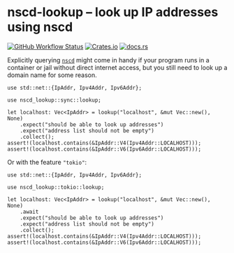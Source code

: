 # nscd-lookup – look up IP addresses using nscd

[![GitHub Workflow Status](https://img.shields.io/github/actions/workflow/status/Kijewski/nscd-lookup/ci.yml?branch=main&style=flat-square&logo=github&logoColor=white "GitHub Workflow Status")](https://github.com/Kijewski/nscd-lookup/actions/workflows/ci.yml)
[![Crates.io](https://img.shields.io/crates/v/nscd-lookup?logo=rust&style=flat-square "Crates.io")](https://crates.io/crates/nscd-lookup)
[![docs.rs](https://img.shields.io/docsrs/nscd-lookup?logo=docsdotrs&style=flat-square&logoColor=white "docs.rs")](https://docs.rs/nscd-lookup/)

Explicitly querying [`nscd`](https://man7.org/linux/man-pages/man8/nscd.8.html) might come in handy
if your program runs in a container or jail without direct internet access, but you still need to
look up a domain name for some reason.

```rust,ignore
use std::net::{IpAddr, Ipv4Addr, Ipv6Addr};

use nscd_lookup::sync::lookup;

let localhost: Vec<IpAddr> = lookup("localhost", &mut Vec::new(), None)
    .expect("should be able to look up addresses")
    .expect("address list should not be empty")
    .collect();
assert!(localhost.contains(&IpAddr::V4(Ipv4Addr::LOCALHOST)));
assert!(localhost.contains(&IpAddr::V6(Ipv6Addr::LOCALHOST)));
```

Or with the feature `"tokio"`:

```rust,ignore
use std::net::{IpAddr, Ipv4Addr, Ipv6Addr};

use nscd_lookup::tokio::lookup;

let localhost: Vec<IpAddr> = lookup("localhost", &mut Vec::new(), None)
    .await
    .expect("should be able to look up addresses")
    .expect("address list should not be empty")
    .collect();
assert!(localhost.contains(&IpAddr::V4(Ipv4Addr::LOCALHOST)));
assert!(localhost.contains(&IpAddr::V6(Ipv6Addr::LOCALHOST)));
```
